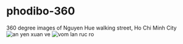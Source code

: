 # phodibo-360
360 degree images of Nguyen Hue walking street, Ho Chi Minh City
![an yen xuan ve](https://github.com/hqphuoc129/phodibo-360/blob/master/gif/anyenxuanve.gif)
![vom lan ruc ro](https://github.com/hqphuoc129/phodibo-360/blob/master/gif/vomlanrucro.gif)
